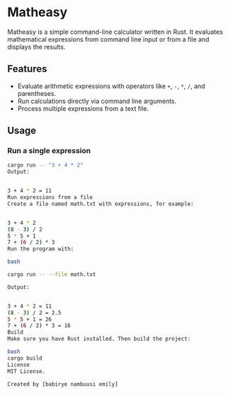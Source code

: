 # Matheasy


Matheasy is a simple command-line calculator written in Rust. It evaluates mathematical expressions from command line input or from a file and displays the results.


## Features



- Evaluate arithmetic expressions with operators like `+`, `-`, `*`, `/`, and parentheses.
- Run calculations directly via command line arguments.
- Process multiple expressions from a text file.

## Usage


### Run a single expression

```bash
cargo run -- "3 + 4 * 2"
Output:


3 + 4 * 2 = 11
Run expressions from a file
Create a file named math.txt with expressions, for example:


3 + 4 * 2
(8 - 3) / 2
5 * 5 + 1
7 + (6 / 2) * 3
Run the program with:

bash

cargo run -- --file math.txt

Output:


3 + 4 * 2 = 11
(8 - 3) / 2 = 2.5
5 * 5 + 1 = 26
7 + (6 / 2) * 3 = 16
Build
Make sure you have Rust installed. Then build the project:

bash
cargo build
License
MIT License.

Created by [babirye nambuusi emily]

